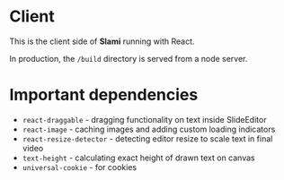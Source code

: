# Client
This is the client side of **Slami** running with React.

In production, the `/build` directory is served from a node server.

# Important dependencies

 - `react-draggable` - dragging functionality on text inside SlideEditor
 - `react-image` - caching images and adding custom loading indicators
 - `react-resize-detector` - detecting editor resize to scale text in final video
 - `text-height` - calculating exact height of drawn text on canvas
 - `universal-cookie` - for cookies